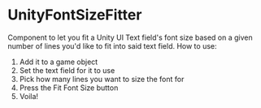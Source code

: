 # UnityFontSizeFitter
Component to let you fit a Unity UI Text field's font size based on a given number of lines you'd like to fit into said text field.
How to use:
1. Add it to a game object
2. Set the text field for it to use
3. Pick how many lines you want to size the font for
4. Press the Fit Font Size button
5. Voila!
